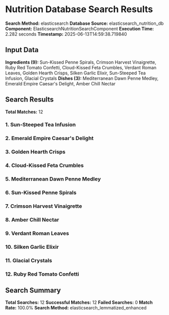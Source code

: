 # Nutrition Database Search Results

**Search Method:** elasticsearch
**Database Source:** elasticsearch_nutrition_db
**Component:** ElasticsearchNutritionSearchComponent
**Execution Time:** 2.282 seconds
**Timestamp:** 2025-06-13T14:59:38.719840

## Input Data
**Ingredients (9):** Sun-Kissed Penne Spirals, Crimson Harvest Vinaigrette, Ruby Red Tomato Confetti, Cloud-Kissed Feta Crumbles, Verdant Roman Leaves, Golden Hearth Crisps, Silken Garlic Elixir, Sun-Steeped Tea Infusion, Glacial Crystals
**Dishes (3):** Mediterranean Dawn Penne Medley, Emerald Empire Caesar's Delight, Amber Chill Nectar

## Search Results
**Total Matches:** 12

### 1. Sun-Steeped Tea Infusion

### 2. Emerald Empire Caesar's Delight

### 3. Golden Hearth Crisps

### 4. Cloud-Kissed Feta Crumbles

### 5. Mediterranean Dawn Penne Medley

### 6. Sun-Kissed Penne Spirals

### 7. Crimson Harvest Vinaigrette

### 8. Amber Chill Nectar

### 9. Verdant Roman Leaves

### 10. Silken Garlic Elixir

### 11. Glacial Crystals

### 12. Ruby Red Tomato Confetti

## Search Summary
**Total Searches:** 12
**Successful Matches:** 12
**Failed Searches:** 0
**Match Rate:** 100.0%
**Search Method:** elasticsearch_lemmatized_enhanced
